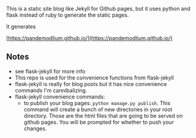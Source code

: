 This is a static site blog like Jekyll for Github pages, but it uses python and flask instead of ruby to generate the static pages.

It generates

[https://pandemodlium.github.io/](https://pandemodlium.github.io/)

## Notes

* see flask-jekyll for more info
* This repo is used for the convenience functions from flask-jekyll 
* flask-jekyll is really for blog posts but it has nice convenience commands I'm cannibalizing.
* flask-jekyll convenience commands:
    * to publish your blog pages: `python manage.py publish`.  This command will create a bunch of new directories in your root directory.  Those are the html files that are going to be served on github pages.  You will be prompted for whether to push your changes.
